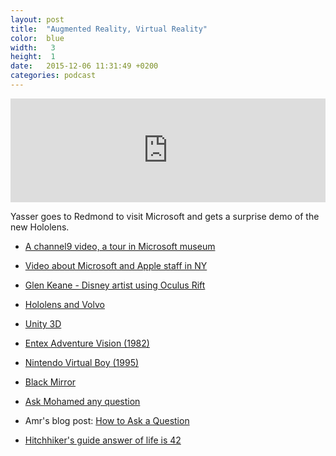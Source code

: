 ```yaml
---
layout: post
title:  "Augmented Reality, Virtual Reality"
color:  blue
width:   3
height:  1
date:   2015-12-06 11:31:49 +0200
categories: podcast
---
```


<iframe width="100%" height="166" scrolling="no" frameborder="no" src="https://w.soundcloud.com/player/?url=https%3A//api.soundcloud.com/tracks/236351434&amp;color=ff5500&amp;auto_play=false&amp;hide_related=false&amp;show_comments=true&amp;show_user=true&amp;show_reposts=false"></iframe>  
  
Yasser goes to Redmond to visit Microsoft and gets a surprise demo of the new Hololens.
- [A channel9 video, a tour in Microsoft museum](https://channel9.msdn.com/Shows/Defrag-Tools/Defrag-Tools-145-Living-Computer-Museum)  
- [Video about Microsoft and Apple staff in NY](https://www.youtube.com/watch?v=TMATD2qk564)
- [Glen Keane - Disney artist using Oculus Rift](https://www.youtube.com/watch?v=GSbkn6mCfXE)
- [Hololens and Volvo](https://www.youtube.com/watch?v=DilzwF90vec)
- [Unity 3D](http://unity3d.com/)
- [Entex Adventure Vision (1982)](https://en.wikipedia.org/wiki/Entex_Adventure_Vision)
- [Nintendo Virtual Boy (1995)](https://en.wikipedia.org/wiki/Virtual_Boy)
- [Black Mirror](https://en.wikipedia.org/wiki/Black_Mirror_%28TV_series%29)
  
- [Ask Mohamed any question](https://ask.fm/bashmohandes/)
- Amr's blog post: [How to Ask a Question](http://amreldib.com/blog/HowToAskAQuestion)
- [Hitchhiker's guide answer of life is 42](https://en.wikipedia.org/wiki/42_%28number%29#Hitchhiker.27s_Guide_to_the_Galaxy)

